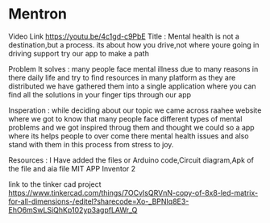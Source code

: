 # Mentron
Video Link https://youtu.be/4c1gd-c9PbE
Title : Mental health is not a destination,but a process. its about how you drive,not where youre going in driving support try our app to make a path  

Problem It solves : many people face mental illness due to many reasons in there daily life and try to find resources in many platform as they are distributed we have gathered them into a single                                    application where you can find all the solutions in your finger tips through our app  

Insperation : while deciding about our topic we came across raahee website where we  got to know that many people face different types of mental problems and we got inspired throug them and thought we could so a app where its helps people to over come there mental health issues and also stand with them in this process from stress to joy.

Resources : I Have added the files or Arduino code,Circuit diagram,Apk of the file and aia file MIT APP Inventor 2

link to the tinker cad project https://www.tinkercad.com/things/7OCvIsQRVnN-copy-of-8x8-led-matrix-for-all-dimensions-/editel?sharecode=Xo-_BPNIq8E3-EhO6mSwLSiQhKp102yp3agpfLAWr_Q
